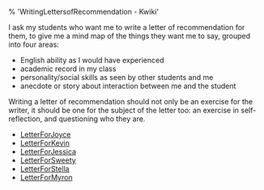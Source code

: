 % 'WritingLettersofRecommendation - Kwiki'

I ask my students who want me to
write a letter of recommendation
for them, to give me a mind map
of the things they want me to
say, grouped into four areas:

-   English ability as I would
    have experienced
-   academic record in my class
-   personality/social skills as
    seen by other students and me
-   anecdote or story about
    interaction between me and
    the student

Writing a letter of
recommendation should not only be
an exercise for the writer, it
should be one for the subject of
the letter too: an exercise in
self-reflection, and questioning
who they are.

-   [LetterForJoyce](LetterForJoyce.html)
-   [LetterForKevin](LetterForKevin.html)
-   [LetterForJessica](LetterForJessica.html)
-   [LetterForSweety](LetterForSweety.html)
-   [LetterForStella](LetterForStella.html)
-   [LetterForMyron](LetterForMyron.html)
